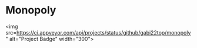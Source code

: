 # Monopoly

<img src=https://ci.appveyor.com/api/projects/status/github/gabi22top/monopoly" alt="Project Badge" width="300">
